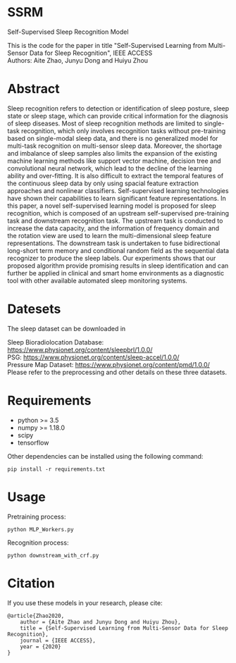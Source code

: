 # SSRM
Self-Supervised Sleep Recognition Model

This is the code for the paper in title "Self-Supervised Learning from Multi-Sensor Data for Sleep Recognition", IEEE ACCESS  
Authors: Aite Zhao, Junyu Dong and Huiyu Zhou

# Abstract
Sleep recognition refers to detection or identification of sleep posture, sleep state or sleep stage, which can provide critical information for the diagnosis of sleep diseases. Most of sleep recognition methods are limited to single-task recognition, which only involves recognition tasks without pre-training based on single-modal sleep data, and there is no generalized model for multi-task recognition on multi-sensor sleep data. Moreover, the shortage and imbalance of sleep samples also limits the expansion of the existing machine learning methods like support vector machine, decision tree and convolutional neural network, which lead to the decline of the learning ability and over-fitting. It is also difficult to extract the temporal features of the continuous sleep data by only using spacial feature extraction approaches and nonlinear classifiers. Self-supervised learning technologies have shown their capabilities to learn significant feature representations. In this paper, a novel self-supervised learning model is proposed for sleep recognition, which is composed of an upstream self-supervised pre-training task and downstream recognition task. The upstream task is conducted to increase the data capacity, and the information of frequency domain and the rotation view are used to learn the multi-dimensional sleep feature representations. The downstream task is undertaken to fuse bidirectional long-short term memory and conditional random field as the sequential data recognizer to produce the sleep labels. Our experiments shows that our proposed algorithm provide promising results in sleep identification and can further be applied in clinical and smart home environments as a diagnostic tool with other available automated sleep monitoring systems.



# Datesets
The sleep dataset can be downloaded in 
 
Sleep Bioradiolocation Database: https://www.physionet.org/content/sleepbrl/1.0.0/  
PSG: https://www.physionet.org/content/sleep-accel/1.0.0/   
Pressure Map Dataset: https://www.physionet.org/content/pmd/1.0.0/  
Please refer to the preprocessing and other details on these three datasets.  

# Requirements
+ python >= 3.5
+ numpy >= 1.18.0
+ scipy
+ tensorflow


Other dependencies can be installed using the following command:
```
pip install -r requirements.txt
```

# Usage
Pretraining process:
```
python MLP_Workers.py
```

Recognition process:
```
python downstream_with_crf.py
```

# Citation
If you use these models in your research, please cite:
```
@article{Zhao2020,  
	author = {Aite Zhao and Junyu Dong and Huiyu Zhou},  
	title = {Self-Supervised Learning from Multi-Sensor Data for Sleep Recognition},  
	journal = {IEEE ACCESS},  
	year = {2020}  
}  
```
